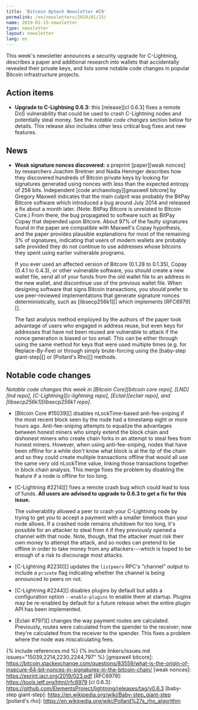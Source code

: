 ```yaml
---
title: 'Bitcoin Optech Newsletter #29'
permalink: /en/newsletters/2019/01/15/
name: 2019-01-15-newsletter
type: newsletter
layout: newsletter
lang: en
---
```

This week's newsletter announces a security upgrade for C-Lightning,
describes a paper and additional research into wallets that accidentally
revealed their private keys, and lists some notable code changes in
popular Bitcoin infrastructure projects.

## Action items

- **Upgrade to C-Lightning 0.6.3:** this [release][cl 0.6.3] fixes a remote DoS
  vulnerability that could be used to crash C-Lightning nodes and
  potentially steal money.  See the *notable code changes* section below
  for details.  This release also includes other less critical bug fixes
  and new features.

## News

- **Weak signature nonces discovered:** a preprint [paper][weak nonces]
  by researchers Joachim Breitner and Nadia Heninger describes how they
  discovered hundreds of Bitcoin private keys by looking for signatures
  generated using nonces with less than the expected entropy of 256
  bits.  Independent [code archaeology][gmaxwell bitcore] by Gregory
  Maxwell indicates that the main culprit was probably the BitPay
  Bitcore software which introduced a bug around July 2014 and released
  a fix about a month later.  (Note: BitPay Bitcore is unrelated to
  Bitcoin Core.)  From there, the bug propagated to software such as
  BitPay Copay that depended upon Bitcore.  About 97% of the faulty
  signatures found in the paper are compatible with Maxwell's Copay
  hypothesis, and the paper provides plausible explanations for most of
  the remaining 3% of signatures, indicating that users of modern
  wallets are probably safe provided they do not continue to use
  addresses whose bitcoins they spent using earlier vulnerable programs.

    If you ever used an affected version of Bitcore (0.1.28 to 0.1.35),
    Copay (0.4.1 to 0.4.3), or other vulnerable software, you should
    create a new wallet file, send all of your funds from the old wallet
    file to an address in the new wallet, and discontinue use of the
    previous wallet file.  When designing software that signs Bitcoin
    transactions, you should prefer to use peer-reviewed implementations
    that generate signature nonces deterministically, such as
    [libsecp256k1][] which implements [RFC6979][].

    The fast analysis method employed by the authors of the paper took
    advantage of users who engaged in address reuse, but even keys for
    addresses that have not been reused are vulnerable to attack if the
    nonce generation is biased or too small.  This can be either through
    using the same method for keys that were used multiple times (e.g.
    for Replace-By-Fee) or through simply brute-forcing using the
    [baby-step giant-step][] or [Pollard's Rho][] methods.

## Notable code changes

*Notable code changes this week in [Bitcoin Core][bitcoin core repo], [LND][lnd repo], [C-Lightning][c-lightning repo],
[Eclair][eclair repo], and [libsecp256k1][libsecp256k1 repo].*

- [Bitcoin Core #15039][] disables nLockTime-based anti-fee-sniping if
  the most recent block seen by the node had a timestamp eight or more
  hours ago.  Anti-fee-sniping attempts to equalize the advantages
  between honest miners who simply extend the block chain and dishonest
  miners who create chain forks in an attempt to steal fees from honest
  miners.  However, when using anti-fee-sniping, nodes that have been
  offline for a while don't know what block is at the tip of the chain
  and so they could create multiple transactions offline that would all
  use the same very old nLockTime value, linking those transactions
  together in block chain analysis.  This merge fixes the problem by
  disabling the feature if a node is offline for too long.

- [C-Lightning #2214][] fixes a remote crash bug which could lead
  to loss of funds. **All users are advised to upgrade to 0.6.3 to
  get a fix for this issue.**

    The vulnerability allowed a peer to crash your C-Lightning node by
    trying to get you to accept a payment with a smaller timelock than
    your node allows.  If a crashed node remains shutdown for too long,
    it's possible for an attacker to steal from it if they previously
    opened a channel with that node.  Note, though, that the attacker
    must risk their own money to attempt the attack, and so nodes can
    pretend to be offline in order to take money from any
    attackers---which is hoped to be enough of a risk to discourage most
    attacks.

- [C-Lightning #2230][] updates the `listpeers` RPC's "channel" output to
  include a `private` flag indicating whether the channel is being
  announced to peers on not.

- [C-Lightning #2244][] disables plugins by default but adds a
  configuration option `--enable-plugins` to enable them at startup.
  Plugins may be re-enabled by default for a future release when the
  entire plugin API has been implemented.

- [Eclair #797][] changes the way payment routes are calculated.
  Previously, routes were calculated from the spender to the receiver;
  now they're calculated from the receiver to the spender.  This fixes a
  problem where the node was miscalculating fees.

{% include references.md %}
{% include linkers/issues.md issues="15039,2214,2230,2244,797" %}
[gmaxwell bitcore]: https://bitcoin.stackexchange.com/questions/83559/what-is-the-origin-of-insecure-64-bit-nonces-in-signatures-in-the-bitcoin-chain/
[weak nonces]: https://eprint.iacr.org/2019/023.pdf
[RFC6979]: https://tools.ietf.org/html/rfc6979
[cl 0.6.3]: https://github.com/ElementsProject/lightning/releases/tag/v0.6.3
[baby-step giant-step]: https://en.wikipedia.org/wiki/Baby-step_giant-step
[pollard's rho]: https://en.wikipedia.org/wiki/Pollard%27s_rho_algorithm
